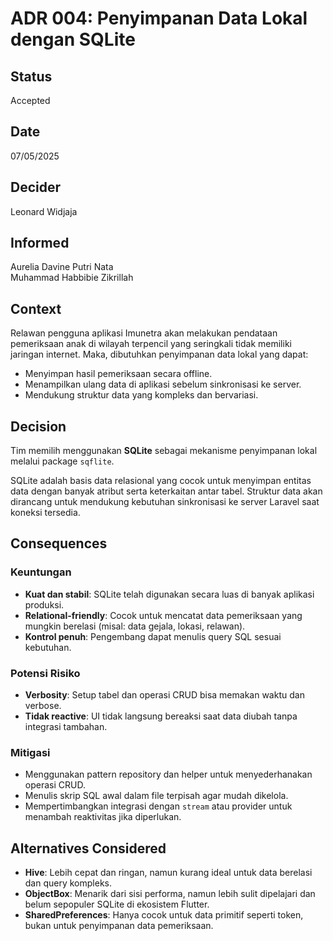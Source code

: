 # ADR 004: Penyimpanan Data Lokal dengan SQLite

## Status
Accepted

## Date
07/05/2025

## Decider 
Leonard Widjaja

## Informed
Aurelia Davine Putri Nata  
Muhammad Habbibie Zikrillah  

## Context

Relawan pengguna aplikasi Imunetra akan melakukan pendataan pemeriksaan anak di wilayah terpencil yang seringkali tidak memiliki jaringan internet. Maka, dibutuhkan penyimpanan data lokal yang dapat:

- Menyimpan hasil pemeriksaan secara offline.
- Menampilkan ulang data di aplikasi sebelum sinkronisasi ke server.
- Mendukung struktur data yang kompleks dan bervariasi.

## Decision

Tim memilih menggunakan **SQLite** sebagai mekanisme penyimpanan lokal melalui package `sqflite`.

SQLite adalah basis data relasional yang cocok untuk menyimpan entitas data dengan banyak atribut serta keterkaitan antar tabel. Struktur data akan dirancang untuk mendukung kebutuhan sinkronisasi ke server Laravel saat koneksi tersedia.

## Consequences

### Keuntungan

- **Kuat dan stabil**: SQLite telah digunakan secara luas di banyak aplikasi produksi.
- **Relational-friendly**: Cocok untuk mencatat data pemeriksaan yang mungkin berelasi (misal: data gejala, lokasi, relawan).
- **Kontrol penuh**: Pengembang dapat menulis query SQL sesuai kebutuhan.

### Potensi Risiko

- **Verbosity**: Setup tabel dan operasi CRUD bisa memakan waktu dan verbose.
- **Tidak reactive**: UI tidak langsung bereaksi saat data diubah tanpa integrasi tambahan.

### Mitigasi

- Menggunakan pattern repository dan helper untuk menyederhanakan operasi CRUD.
- Menulis skrip SQL awal dalam file terpisah agar mudah dikelola.
- Mempertimbangkan integrasi dengan `stream` atau provider untuk menambah reaktivitas jika diperlukan.

## Alternatives Considered

- **Hive**: Lebih cepat dan ringan, namun kurang ideal untuk data berelasi dan query kompleks.
- **ObjectBox**: Menarik dari sisi performa, namun lebih sulit dipelajari dan belum sepopuler SQLite di ekosistem Flutter.
- **SharedPreferences**: Hanya cocok untuk data primitif seperti token, bukan untuk penyimpanan data pemeriksaan.

